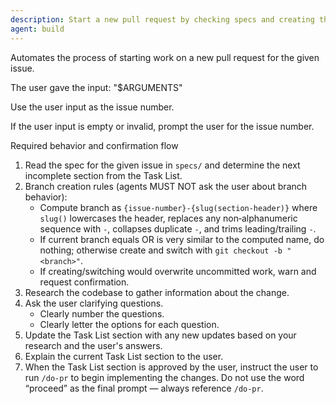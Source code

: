 ```yaml
---
description: Start a new pull request by checking specs and creating the appropriate branch
agent: build
---
```


Automates the process of starting work on a new pull request for the given issue.

The user gave the input: "$ARGUMENTS"

Use the user input as the issue number.

If the user input is empty or invalid, prompt the user for the issue number.

Required behavior and confirmation flow

1. Read the spec for the given issue in `specs/` and determine the next incomplete section from the Task List.
2. Branch creation rules (agents MUST NOT ask the user about branch behavior):
   - Compute branch as `{issue-number}-{slug(section-header)}` where `slug()` lowercases the header, replaces any non‑alphanumeric sequence with `-`, collapses duplicate `-`, and trims leading/trailing `-`.
   - If current branch equals OR is very similar to the computed name, do nothing; otherwise create and switch with `git checkout -b "<branch>"`.
   - If creating/switching would overwrite uncommitted work, warn and request confirmation.
3. Research the codebase to gather information about the change.
4. Ask the user clarifying questions.
   - Clearly number the questions.
   - Clearly letter the options for each question.
5. Update the Task List section with any new updates based on your research and the user's answers.
6. Explain the current Task List section to the user.
7. When the Task List section is approved by the user, instruct the user to run `/do-pr` to begin implementing the changes. Do not use the word “proceed” as the final prompt — always reference `/do-pr`.
